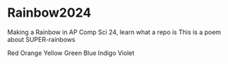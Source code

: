 # Rainbow2024
Making a Rainbow in AP Comp Sci 24, learn what a repo is
This is a poem about SUPER-rainbows

Red
Orange
Yellow 
Green 
Blue
Indigo
Violet
